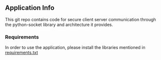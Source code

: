## Application Info
This git repo contains code for secure client server communication through the python-socket library and architecture it provides.

### Requirements
In order to use the application, please install the libraries mentioned in [requirements.txt](https://github.com/JohannUM/Most-Secure-Application/blob/main/requirements.txt)
